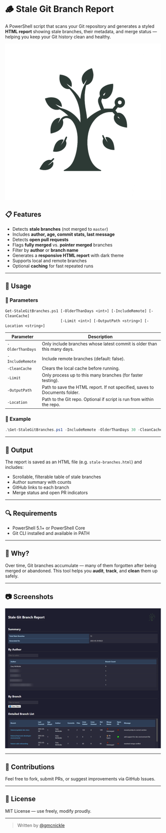 
# 🪵 Stale Git Branch Report

A PowerShell script that scans your Git repository and generates a styled **HTML report** showing stale branches, their metadata, and merge status — helping you keep your Git history clean and healthy.

![Report Screenshot](https://raw.githubusercontent.com/gmcnickle/gittools/main/assets/gitTools-dk.png)

## 📋 Features

- Detects **stale branches** (not merged to `master`)
- Includes **author, age, commit stats, last message**
- Detects **open pull requests**
- Flags **fully merged** vs. **pointer merged** branches
- Filter by **author** or **branch name**
- Generates a **responsive HTML report** with dark theme
- Supports local and remote branches
- Optional **caching** for fast repeated runs

---

## 🚀 Usage

### 🔧 Parameters

```
Get-StaleGitBranches.ps1 [-OlderThanDays <int>] [-IncludeRemote] [-CleanCache]
                         [-Limit <int>] [-OutputPath <string>] [-Location <string>]
```

| Parameter        | Description                                                                 |
|------------------|-----------------------------------------------------------------------------|
| `-OlderThanDays` | Only include branches whose latest commit is older than this many days.    |
| `-IncludeRemote` | Include remote branches (default: false).                                  |
| `-CleanCache`    | Clears the local cache before running.                                     |
| `-Limit`         | Only process up to this many branches (for faster testing).                |
| `-OutputPath`    | Path to save the HTML report. If not specified, saves to Documents folder. |
| `-Location`      | Path to the Git repo. Optional if script is run from within the repo.      |

### 📄 Example

```powershell
.\Get-StaleGitBranches.ps1 -IncludeRemote -OlderThanDays 30 -CleanCache
```

---

## 📁 Output

The report is saved as an HTML file (e.g. `stale-branches.html`) and includes:

- Scrollable, filterable table of stale branches
- Author summary with counts
- GitHub links to each branch
- Merge status and open PR indicators

---

## 🔍 Requirements

- PowerShell 5.1+ or PowerShell Core
- Git CLI installed and available in PATH

---

## 🧹 Why?

Over time, Git branches accumulate — many of them forgotten after being merged or abandoned. This tool helps you **audit**, **track**, and **clean** them up safely.

---

## 📷 Screenshots

![Report Screenshot](https://raw.githubusercontent.com/gmcnickle/gittools/main/assets/stalebranches-screenshot.png)

---

## 🤝 Contributions

Feel free to fork, submit PRs, or suggest improvements via GitHub Issues.

---

## 📜 License

MIT License — use freely, modify proudly.

---

> Written by [@gmcnickle](https://github.com/gmcnickle)
